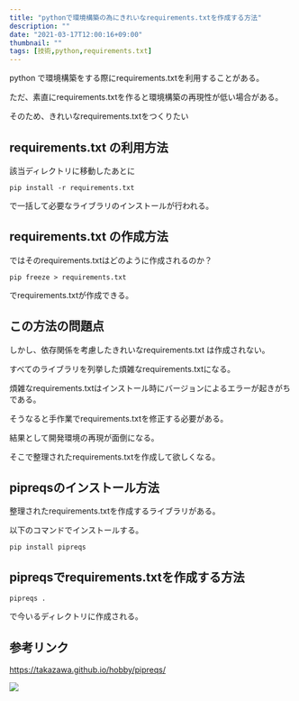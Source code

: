 ```yaml
---
title: "pythonで環境構築の為にきれいなrequirements.txtを作成する方法"
description: ""
date: "2021-03-17T12:00:16+09:00"
thumbnail: ""
tags: [技術,python,requirements.txt]
---
```


python で環境構築をする際にrequirements.txtを利用することがある。

ただ、素直にrequirements.txtを作ると環境構築の再現性が低い場合がある。

そのため、きれいなrequirements.txtをつくりたい

## requirements.txt の利用方法
該当ディレクトリに移動したあとに

    pip install -r requirements.txt

で一括して必要なライブラリのインストールが行われる。

## requirements.txt の作成方法
ではそのrequirements.txtはどのように作成されるのか？

    pip freeze > requirements.txt

でrequirements.txtが作成できる。

## この方法の問題点
しかし、依存関係を考慮したきれいなrequirements.txt は作成されない。

すべてのライブラリを列挙した煩雑なrequirements.txtになる。

煩雑なrequirements.txtはインストール時にバージョンによるエラーが起きがちである。

そうなると手作業でrequirements.txtを修正する必要がある。

結果として開発環境の再現が面倒になる。

そこで整理されたrequirements.txtを作成して欲しくなる。

## pipreqsのインストール方法
整理されたrequirements.txtを作成するライブラリがある。

以下のコマンドでインストールする。

    pip install pipreqs

## pipreqsでrequirements.txtを作成する方法

    pipreqs .

で今いるディレクトリに作成される。


## 参考リンク

https://takazawa.github.io/hobby/pipreqs/

<script language="javascript" src="//ad.jp.ap.valuecommerce.com/servlet/jsbanner?sid=3639942&pid=887928593"></script><noscript><a href="//ck.jp.ap.valuecommerce.com/servlet/referral?sid=3639942&pid=887928593" rel="nofollow"><img src="//ad.jp.ap.valuecommerce.com/servlet/gifbanner?sid=3639942&pid=887928593" border="0"></a></noscript>